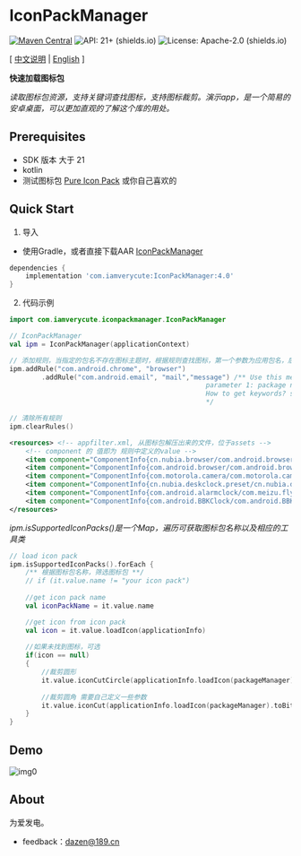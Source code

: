 # IconPackManager
[![Maven Central](https://img.shields.io/maven-central/v/com.iamverycute/IconPackManager.svg?label=Maven%20Central)](https://central.sonatype.com/artifact/com.iamverylovely/IconPackManager/) ![API: 21+ (shields.io)](https://img.shields.io/badge/API-21+-green) ![License: Apache-2.0 (shields.io)](https://img.shields.io/badge/license-Apache--2.0-brightgreen)

[ [中文说明](#) | [English](README.md) ]

**快速加载图标包**

*读取图标包资源，支持关键词查找图标，支持图标裁剪。演示app，是一个简易的安卓桌面，可以更加直观的了解这个库的用处。*

## Prerequisites
+ SDK 版本 大于 21
+ kotlin
+ 测试图标包 [Pure Icon Pack](https://www.coolapk.com/apk/me.morirain.dev.iconpack.pure) 或你自己喜欢的

## Quick Start

1. 导入

+ 使用Gradle，或者直接下载AAR [IconPackManager](https://github.com/iamverycute/IconPackManager/releases)

```groovy
dependencies {
    implementation 'com.iamverycute:IconPackManager:4.0' 
}
```

2. 代码示例

```kotlin
import com.iamverycute.iconpackmanager.IconPackManager

// IconPackManager
val ipm = IconPackManager(applicationContext)

// 添加规则，当指定的包名不存在图标主题时，根据规则查找图标，第一个参数为应用包名，后面的参数为关键字，可传入多个
ipm.addRule("com.android.chrome", "browser")
        .addRule("com.android.email", "mail","message") /** Use this method to add rules when you need to specify icons for an application, 
                                                 parameter 1: package name, parameter 2: keyword (icon resource name) Fuzzy Matching
                                                 How to get keywords? see icon pack.apk assets/appfilter.xml
                                                 */

// 清除所有规则
ipm.clearRules()
```
```xml
<resources> <!-- appfilter.xml, 从图标包解压出来的文件，位于assets -->
    <!-- component 的 值即为 规则中定义的value -->
    <item component="ComponentInfo{cn.nubia.browser/com.android.browser.BrowserLauncher}" drawable="browser"/>
    <item component="ComponentInfo{com.android.browser/com.android.browser.BrowserActivity}" drawable="browser"/>
    <item component="ComponentInfo{com.motorola.camera/com.motorola.camera.Camera}" drawable="camera_2"/>
    <item component="ComponentInfo{cn.nubia.deskclock.preset/cn.nubia.deskclock.DeskClock}" drawable="clock"/>
    <item component="ComponentInfo{com.android.alarmclock/com.meizu.flyme.alarmclock.DeskClock}" drawable="flyme_clock"/>
    <item component="ComponentInfo{com.android.BBKClock/com.android.BBKClock.Timer}" drawable="clock"/>
</resources>
```
*ipm.isSupportedIconPacks()是一个Map，遍历可获取图标包名称以及相应的工具类*
```kotlin
// load icon pack
ipm.isSupportedIconPacks().forEach {
    /** 根据图标包名称，筛选图标包 **/
    // if (it.value.name != "your icon pack")
    
    //get icon pack name
    val iconPackName = it.value.name

    //get icon from icon pack
    val icon = it.value.loadIcon(applicationInfo)       
    
    //如果未找到图标，可选
    if(icon == null)
    {
        //裁剪圆形
        it.value.iconCutCircle(applicationInfo.loadIcon(packageManager).toBitmap(),side,scaleF)
        
        //裁剪圆角 需要自己定义一些参数
        it.value.iconCut(applicationInfo.loadIcon(packageManager).toBitmap(),side,radius,scaleF)
    }
}
```

## Demo

![img0](https://cdn.jsdelivr.net/gh/iamverycute/IconPackManager/video/demo.gif)

## About

为爱发电。

+ feedback：dazen@189.cn

